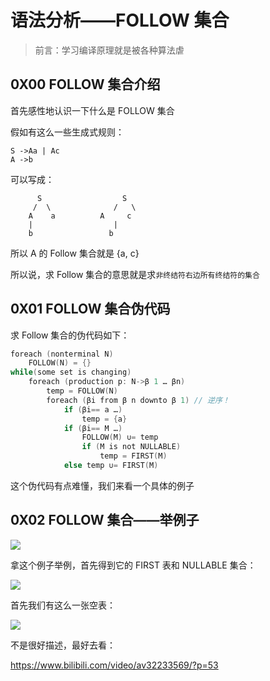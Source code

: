 # 语法分析——FOLLOW 集合

> 前言：学习编译原理就是被各种算法虐



## 0X00 FOLLOW 集合介绍

首先感性地认识一下什么是 FOLLOW 集合



假如有这么一些生成式规则：



```
S ->Aa | Ac
A ->b  
```



可以写成：



```
      S                  S  
     /  \              /   \
    A    a          A     c
    |                  |
    b                 b   
```



所以 A 的 Follow 集合就是 {a, c}



所以说，求 Follow 集合的意思就是求`非终结符右边所有终结符的集合`



## 0X01 FOLLOW 集合伪代码

求 Follow 集合的伪代码如下：



```c
foreach (nonterminal N)
	FOLLOW(N) = {}
while(some set is changing)
	foreach (production p: N->β 1 … βn)
        temp = FOLLOW(N)
        foreach (βi from β n downto β 1) // 逆序！
            if (βi== a …)
                temp = {a}
            if (βi== M …)
                FOLLOW(M) ∪= temp
                if (M is not NULLABLE)
                    temp = FIRST(M)
            else temp ∪= FIRST(M)
```



这个伪代码有点难懂，我们来看一个具体的例子



## 0X02 FOLLOW 集合——举例子

![](https://upload-images.jianshu.io/upload_images/15548795-65f4c3a3674ab3bf.png?imageMogr2/auto-orient/strip%7CimageView2/2/w/1240)

拿这个例子举例，首先得到它的 FIRST 表和 NULLABLE 集合：

![](https://upload-images.jianshu.io/upload_images/15548795-e7440e062ef2b74e.png?imageMogr2/auto-orient/strip%7CimageView2/2/w/1240)



首先我们有这么一张空表：

![](https://upload-images.jianshu.io/upload_images/15548795-43d03d3131744cf2.png?imageMogr2/auto-orient/strip%7CimageView2/2/w/1240)



不是很好描述，最好去看：



https://www.bilibili.com/video/av32233569/?p=53





